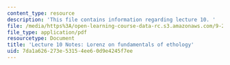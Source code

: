 ```yaml
---
content_type: resource
description: 'This file contains information regarding lecture 10. '
file: /media/https%3A/open-learning-course-data-rc.s3.amazonaws.com/9-20-animal-behavior-fall-2013/7da1a626273e53154ee60d9e4245f7ee_MIT9_20F13_Lec10.pdf
file_type: application/pdf
resourcetype: Document
title: 'Lecture 10 Notes: Lorenz on fundamentals of ethology'
uid: 7da1a626-273e-5315-4ee6-0d9e4245f7ee
---
```


